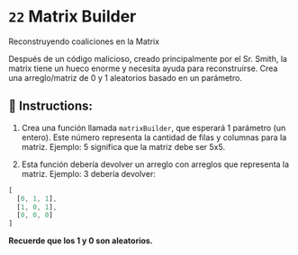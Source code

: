 # `22` Matrix Builder

Reconstruyendo coaliciones en la Matrix

Después de un código malicioso, creado principalmente por el Sr. Smith, la matrix tiene un hueco enorme y necesita ayuda para reconstruirse. Crea una arreglo/matriz de 0  y 1 aleatorios basado en un parámetro.

## 📝 Instructions:

1. Crea una función llamada `matrixBuilder`, que esperará 1 parámetro (un entero). Este número representa la cantidad de filas y columnas para la matriz. Ejemplo: 5 significa que la matriz debe ser 5x5.

2. Esta función debería devolver un arreglo con arreglos que representa la matriz. Ejemplo: 3 debería devolver:

```js
[
  [0, 1, 1],
  [1, 0, 1],
  [0, 0, 0]
]
```

 
**Recuerde que los 1 y 0 son aleatorios.**
